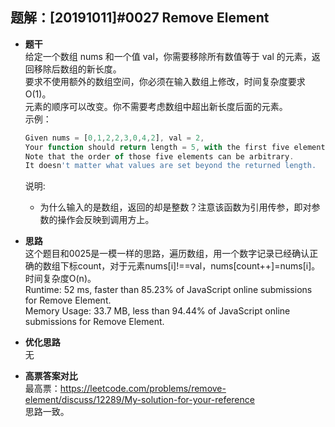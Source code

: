 ## 题解：[20191011]#0027 Remove Element
- **题干**   
给定一个数组 nums 和一个值 val，你需要移除所有数值等于 val 的元素，返回移除后数组的新长度。    
要求不使用额外的数组空间，你必须在输入数组上修改，时间复杂度要求O(1)。     
元素的顺序可以改变。你不需要考虑数组中超出新长度后面的元素。    
    示例：   
    ```javascript
    Given nums = [0,1,2,2,3,0,4,2], val = 2,
    Your function should return length = 5, with the first five elements of nums containing 0, 1, 3, 0, and 4.
    Note that the order of those five elements can be arbitrary.
    It doesn't matter what values are set beyond the returned length.
    ``` 
  说明:
  - 为什么输入的是数组，返回的却是整数？注意该函数为引用传参，即对参数的操作会反映到调用方上。     
- **思路**   
这个题目和0025是一模一样的思路，遍历数组，用一个数字记录已经确认正确的数组下标count，对于元素nums[i]!==val，nums[count++]=nums[i]。时间复杂度O(n)。   
Runtime: 52 ms, faster than 85.23% of JavaScript online submissions for Remove Element.   
Memory Usage: 33.7 MB, less than 94.44% of JavaScript online submissions for Remove Element.   

- **优化思路**   
无

- **高票答案对比**   
最高票：https://leetcode.com/problems/remove-element/discuss/12289/My-solution-for-your-reference    
思路一致。     